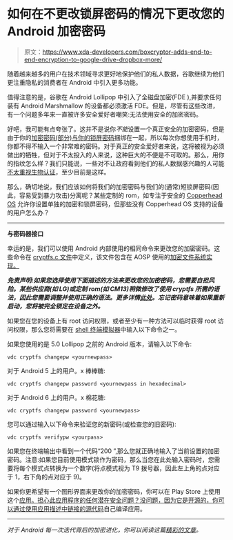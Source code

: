 # 如何在不更改锁屏密码的情况下更改您的 Android 加密密码

> 原文：<https://www.xda-developers.com/boxcryptor-adds-end-to-end-encryption-to-google-drive-dropbox-more/>

随着越来越多的用户在技术领域寻求更好地保护他们的私人数据，谷歌继续为他们更注重隐私的消费者在 Android 中引入更多功能。

值得注意的是，谷歌在 Android Lollipop 中引入了全磁盘加密(FDE ),并要求任何装有 Android Marshmallow 的设备都必须激活 FDE。但是，尽管有这些改进，有一个问题多年来一直被许多安全爱好者嘲笑:无法使用安全的加密密码。

好吧，我可能有点夸张了。这并不是说你*不能*设置一个真正安全的加密密码，但是由于你的[加密密码(部分)与你的锁屏密码](https://source.android.com/security/encryption/#changing_the_password)捆绑在一起，所以每次你想使用手机时，你都不得不输入一个非常难的密码。对于真正的安全爱好者来说，这将被视为必须做出的牺牲，但对于不太投入的人来说，这种巨大的不便是不可取的。那么，用你的指纹怎么样？我们只能说，一些对不让政府看到他们的私人数据感兴趣的人可能[不太重视生物认证](http://www.wired.com/2013/09/the-unexpected-result-of-fingerprint-authentication-that-you-cant-take-the-fifth/)，至少目前是这样。

那么，确切地说，我们应该如何将我们的加密密码与我们的(通常)短锁屏密码(因此，容易受到暴力攻击)分离呢？某些定制的 rom，如专注于安全的 [Copperhead OS](https://copperhead.co/android/) 允许你设置单独的加密和锁屏密码，但那些没有 Copperhead OS 支持的设备的用户怎么办？

* * *

**与密码器接口**

幸运的是，我们可以使用 Android 内部使用的相同命令来更改您的加密密码。这些命令在 [cryptfs.c 文件](https://android.googlesource.com/platform/system/vold/+/master/cryptfs.c)中定义，该文件包含在 AOSP 使用的[加密文件系统实现。](http://www.am-utils.org/docs/cryptfs/cryptfs.html)

***免责声明:如果您选择使用下面描述的方法来更改您的加密密码，您需要自担风险。某些供应商(如 LG)或定制 rom(如 CM13)稍微修改了使用 cryptfs 所需的语法，因此您需要调整并使用正确的语法。更多详情[此处](https://github.com/nelenkov/cryptfs-password-manager)。忘记密码意味着如果重新启动，您将被完全锁定在设备之外。***

如果您在您的设备上有 root 访问权限，或者至少有一种方法可以临时获得 root 访问权限，那么您将需要在 [shell 终端模拟器](https://play.google.com/store/apps/details?id=jackpal.androidterm&hl=en)中输入以下命令之一。

如果您使用的是 5.0 Lollipop 之前的 Android 版本，请输入以下命令:

`vdc cryptfs changepw <yournewpass>`

对于 Android 5 上的用户。x 棒棒糖:

`vdc cryptfs changepw password <yournewpass in hexadecimal>`

对于 Android 6 上的用户。x 棉花糖:

`vdc cryptfs changepw password <yournewpass>`

您可以通过输入以下命令来验证您的新密码(或检查您的旧密码):

`vdc cryptfs verifypw <yourpass>`

如果您在终端输出中看到一个代码“200 ”,那么您就正确地输入了当前设置的加密密码。注意:如果您目前使用模式锁作为密码，那么当您在此处输入密码时，您需要将每个模式点转换为一个数字(将点模式视为 T9 拨号器，因此左上角的点对应于 1，右下角的点对应于 9)。

如果你更希望有一个图形界面来更改你的加密密码，你可以在 Play Store 上使用这个[应用。担心此应用程序的任何潜在安全问题？没问题，因为它是开源的，你可以通过](https://play.google.com/store/apps/details?id=org.nick.cryptfs.passwdmanager)[使用应用描述中链接的源代码](https://github.com/nelenkov/cryptfs-password-manager)自己编译应用。

* * *

*对于 Android 每一次迭代背后的加密进化，你可以阅读这篇[精彩的文章](https://nelenkov.blogspot.com/2014/10/revisiting-android-disk-encryption.html)。*